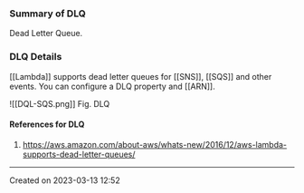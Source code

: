 ### Summary of DLQ
Dead Letter Queue.

### DLQ Details
[[Lambda]] supports dead letter queues for [[SNS]], [[SQS]] and other events. You can configure a DLQ property and [[ARN]]. 

![[DQL-SQS.png]]
Fig. DLQ
#### References for DLQ
1. https://aws.amazon.com/about-aws/whats-new/2016/12/aws-lambda-supports-dead-letter-queues/

---
Created on 2023-03-13 12:52
